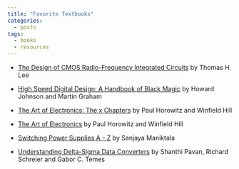 ```yaml
---
title: "Favorite Textbooks"
categories:
  - posts
tags:
  - books
  - resources
---
```


- [The Design of CMOS Radio-Frequency Integrated Circuits](https://www.amazon.com/gp/product/0521639220/) by Thomas H. Lee

- [High Speed Digital Design: A Handbook of Black Magic](https://www.amazon.com/gp/product/0133957241/) by Howard Johnson and Martin Graham

- [The Art of Electronics: The x Chapters](https://www.amazon.com/gp/product/1108499945/) by Paul Horowitz and Winfield Hill

- [The Art of Electronics](https://www.amazon.com/gp/product/0521809266/) by Paul Horowitz and Winfield Hill

- [Switching Power Supplies A - Z](https://www.amazon.com/gp/product/0123865336/) by Sanjaya Maniktala

- [Understanding Delta-Sigma Data Converters](https://www.amazon.com/gp/product/1119258278/) by Shanthi Pavan, Richard Schreier and Gabor C. Temes